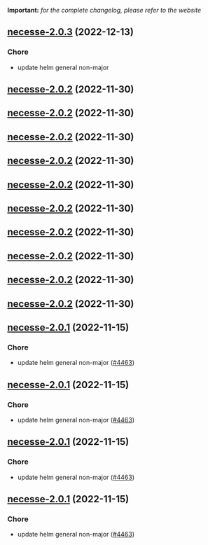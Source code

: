 **Important:**
*for the complete changelog, please refer to the website*




## [necesse-2.0.3](https://github.com/truecharts/charts/compare/necesse-2.0.2...necesse-2.0.3) (2022-12-13)

### Chore

- update helm general non-major
  
  


## [necesse-2.0.2](https://github.com/truecharts/charts/compare/necesse-2.0.1...necesse-2.0.2) (2022-11-30)




## [necesse-2.0.2](https://github.com/truecharts/charts/compare/necesse-2.0.1...necesse-2.0.2) (2022-11-30)




## [necesse-2.0.2](https://github.com/truecharts/charts/compare/necesse-2.0.1...necesse-2.0.2) (2022-11-30)




## [necesse-2.0.2](https://github.com/truecharts/charts/compare/necesse-2.0.1...necesse-2.0.2) (2022-11-30)




## [necesse-2.0.2](https://github.com/truecharts/charts/compare/necesse-2.0.1...necesse-2.0.2) (2022-11-30)




## [necesse-2.0.2](https://github.com/truecharts/charts/compare/necesse-2.0.1...necesse-2.0.2) (2022-11-30)




## [necesse-2.0.2](https://github.com/truecharts/charts/compare/necesse-2.0.1...necesse-2.0.2) (2022-11-30)




## [necesse-2.0.2](https://github.com/truecharts/charts/compare/necesse-2.0.1...necesse-2.0.2) (2022-11-30)




## [necesse-2.0.2](https://github.com/truecharts/charts/compare/necesse-2.0.1...necesse-2.0.2) (2022-11-30)




## [necesse-2.0.2](https://github.com/truecharts/charts/compare/necesse-2.0.1...necesse-2.0.2) (2022-11-30)




## [necesse-2.0.1](https://github.com/truecharts/charts/compare/necesse-2.0.0...necesse-2.0.1) (2022-11-15)

### Chore

- update helm general non-major ([#4463](https://github.com/truecharts/charts/issues/4463))
  
  


## [necesse-2.0.1](https://github.com/truecharts/charts/compare/necesse-2.0.0...necesse-2.0.1) (2022-11-15)

### Chore

- update helm general non-major ([#4463](https://github.com/truecharts/charts/issues/4463))
  
  


## [necesse-2.0.1](https://github.com/truecharts/charts/compare/necesse-2.0.0...necesse-2.0.1) (2022-11-15)

### Chore

- update helm general non-major ([#4463](https://github.com/truecharts/charts/issues/4463))
  
  


## [necesse-2.0.1](https://github.com/truecharts/charts/compare/necesse-2.0.0...necesse-2.0.1) (2022-11-15)

### Chore

- update helm general non-major ([#4463](https://github.com/truecharts/charts/issues/4463))
  
  
